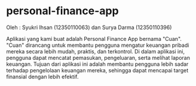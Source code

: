 ﻿# personal-finance-app
 Oleh : Syukri Ihsan (12350110063) dan Surya Darma (12350110396)
 
Aplikasi yang kami buat adalah Personal Finance App bernama "Cuan". "Cuan" dirancang untuk membantu pengguna mengatur keuangan pribadi mereka secara lebih mudah, praktis, dan terkontrol. Di dalam aplikasi ini, pengguna dapat mencatat pemasukan, pengeluaran, serta melihat laporan keuangan. Tujuan dari aplikasi ini adalah membantu pengguna lebih sadar terhadap pengelolaan keuangan mereka, sehingga dapat mencapai target finansial dengan lebih efektif.

